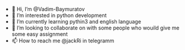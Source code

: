 - 👋 Hi, I’m @Vadim-Baymuratov
- 👀 I’m interested in python development
- 🌱 I’m currently learning pythin3 and english language
- 💞️ I’m looking to collaborate on with some people who wouild give me some easy assignment
- 📫 How to reach me @jackRi in telegramm

<!---
Vadim-Baymuratov/Vadim-Baymuratov is a ✨ special ✨ repository because its `README.md` (this file) appears on your GitHub profile.
You can click the Preview link to take a look at your changes.
--->
